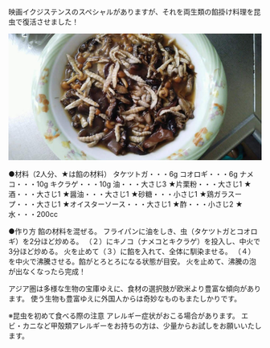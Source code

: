 映画イクジステンスのスペシャルがありますが、それを両生類の餡掛け料理を昆虫で復活させました！

![タケツトガとコオロギの餡掛け](edacb3_324c1364bb7a4cfebeaf0ae954a4ea96~mv2.jpg)

●材料（2人分、★は餡の材料）
タケツトガ・・・6g
コオロギ・・・6g
ナメコ・・・10g
キクラゲ・・・10g
油・・・大さじ3
★片栗粉・・・大さじ1
★酒・・・大さじ1
★醤油・・・大さじ1
★砂糖・・・小さじ1
★鶏ガラスープ・・・大さじ1
★オイスターソース・・・大さじ1
★酢・・・小さじ2
★水・・・200cc

●作り方
餡の材料を混ぜる。
フライパンに油をしき、虫（タケツトガとコオロギ）を2分ほど炒める。
（２）にキノコ（ナメコとキクラゲ）を投入し、中火で3分ほど炒める。
火を止めて（３）に餡を入れて、全体に馴染ませる。
（４）を中火で沸騰させる。餡がとろとろになる状態が目安。
火を止めて、沸騰の泡が出なくなったら完成！

アジア圏は多様な生物の宝庫ゆえに、食材の選択肢が欧米より豊富な傾向があります。
使う生物も豊富ゆえに外国人からは奇妙なものもまたしかりです。

※昆虫を初めて食べる際の注意
アレルギー症状がおこる場合があります。
エビ・カニなど甲殻類アレルギーをお持ちの方は、少量からお試しをお願いいたします。
